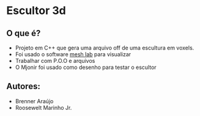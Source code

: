 # Escultor 3d
## O que  é?
- Projeto em C++ que gera uma arquivo off de uma escultura em voxels.
- Foi usado o software [mesh lab](https://www.meshlab.net/) para visualizar
- Trabalhar com P.O.O e arquivos
- O Mjonir foi usado como desenho para testar o escultor
 
## Autores:
- Brenner Araújo
- Roosewelt Marinho Jr.